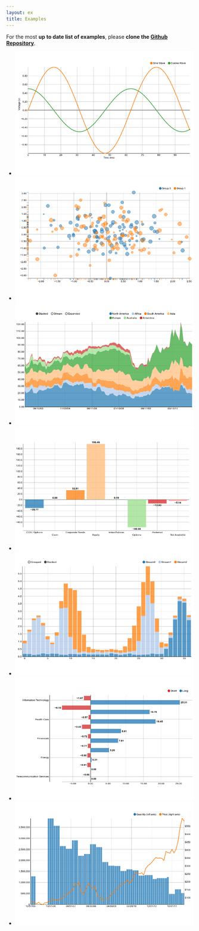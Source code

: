 ```yaml
---
layout: ex
title: Examples
---
```


<div class="alert alert-info">
For the most <strong>up to date list of examples</strong>, please <strong>clone the
<a href="https://github.com/novus/nvd3">Github Repository</a></strong>.
</div>

<ul class="thumbnails">
  <li class="span3">
    <a href="../ghpages/line.html" class="thumbnail">
      <img src="../img/line.png">
    </a>
  </li>

  <li class="span3">
    <a href="../ghpages/scatter.html" class="thumbnail">
      <img src="../img/scatter.png">
    </a>
  </li>
    
  <li class="span3">
    <a href="../ghpages/stackedArea.html" class="thumbnail">
      <img src="../img/stackedarea.png">
    </a>
  </li>

  <li class="span3">
    <a href="../ghpages/discreteBar.html" class="thumbnail">
      <img src="../img/discretebar.png">
    </a>
  </li>

  <li class="span3">
    <a href="../ghpages/multiBar.html" class="thumbnail">
      <img src="../img/stackedbar.png">
    </a>
  </li>

  <li class="span3">
    <a href="../ghpages/multiBarHorizontal.html" class="thumbnail">
      <img src="../img/horizontalbar.png">
    </a>
  </li>

  <li class="span3">
    <a href="../ghpages/linePlusBar.html" class="thumbnail">
      <img src="../img/lineplusbar.png">
    </a>
  </li>

</ul>

